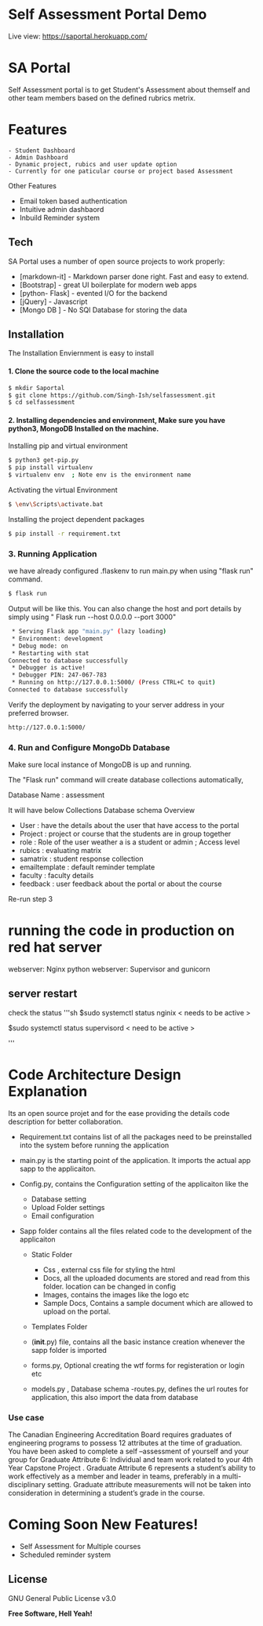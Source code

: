# Self Assessment Portal Demo 

Live view: https://saportal.herokuapp.com/



# SA Portal 

Self Assessment portal is to get Student's Assessment about themself and other team members based on the defined rubrics metrix. 


# Features 
    - Student Dashboard 
    - Admin Dashboard
    - Dynamic project, rubics and user update option 
    - Currently for one paticular course or project based Assessment
    
Other Features 
- Email token based authentication 
- Intuitive admin dashbaord 
- Inbuild Reminder system 

## Tech

SA Portal  uses a number of open source projects to work properly:


* [markdown-it] - Markdown parser done right. Fast and easy to extend.
* [Bootstrap] - great UI boilerplate for modern web apps
* [python- Flask] - evented I/O for the backend
* [jQuery] - Javascript
* [Mongo DB ] - No SQl Database for storing the data 


## Installation
The Installation Enviernment is easy to install 

#### 1. Clone the source code to the local machine 

```sh
$ mkdir Saportal 
$ git clone https://github.com/Singh-Ish/selfassessment.git
$ cd selfassessment
```
#### 2. Installing dependencies and environment, Make sure you have python3, MongoDB Installed on the machine. 

Installing pip and virtual environment 
```sh
$ python3 get-pip.py
$ pip install virtualenv
$ virtualenv env  ; Note env is the environment name 
```

Activating the virtual Environment

```sh
$ \env\Scripts\activate.bat
```

Installing the project dependent packages 

```sh
$ pip install -r requirement.txt
```
### 3. Running Application  
we have already configured .flaskenv to run main.py when using "flask run" command.

```sh
$ flask run
```
Output will be like this. You can also change the host and port details by simply using " Flask run --host 0.0.0.0 --port 3000" 
```sh
 * Serving Flask app "main.py" (lazy loading)
 * Environment: development
 * Debug mode: on
 * Restarting with stat
Connected to database successfully
 * Debugger is active!
 * Debugger PIN: 247-067-783
 * Running on http://127.0.0.1:5000/ (Press CTRL+C to quit)
Connected to database successfully
```

Verify the deployment by navigating to your server address in your preferred browser.
```sh
http://127.0.0.1:5000/ 
```

### 4. Run and Configure MongoDb Database

Make sure local instance of MongoDB is up and running.

The "Flask run" command will create database collections automatically, 

Database Name : assessment

It will have below Collections Database schema Overview 

- User : have the details about the user that have access to the portal
- Project : project or course that the students are in group together 
- role : Role of the user weather a is a student or admin ; Access level
- rubics : evaluating matrix 
- samatrix : student response collection
- emailtemplate : default reminder template
- faculty : faculty details 
- feedback : user feedback about the portal or about the course 

Re-run step 3 




# running the code in production on red hat server 
webserver: Nginx 
python webserver: Supervisor and gunicorn 

## server restart 

check the status 
'''sh 
$sudo systemctl status nginix
< needs to be active > 

$sudo systemctl status supervisord 
< need to be active > 

'''



# Code Architecture Design Explanation  
Its an open source projet and for the ease providing the details code description for better collaboration.

- Requirement.txt contains list of all the packages need to be preinstalled into the system before running the application 

- main.py is the starting point of the application. It imports the actual app sapp to the applicaiton.

- Config.py, contains the Configuration setting of the applicaiton like the 
    - Database setting 
    - Upload Folder settings 
    - Email configuration 


- Sapp folder contains all the files related code to the development of the applicaiton 
    - Static Folder
         - Css , external css file for styling the html  
        - Docs, all the uploaded documents are stored and read from this folder. location can be changed in config 
        - Images, contains the images like the logo etc
        - Sample Docs, Contains a sample document which are allowed to upload on the portal. 
    
    - Templates Folder 
    - (__init__.py) file, contains all the basic instance creation whenever the sapp folder is imported 
    - forms.py, Optional creating the wtf forms for registeration or login etc 
    - models.py , Database schema 
    -routes.py, defines the url routes for application, this also import the data from database 

### Use case 
The Canadian Engineering Accreditation Board requires graduates of engineering programs to possess 12 attributes at the time of graduation. You have been asked to complete a self –assessment of yourself and your group for Graduate Attribute 6: Individual and team work related to your 4th Year Capstone Project . Graduate Attribute 6 represents a student’s ability to work effectively as a member and leader in teams, preferably in a multi-disciplinary setting. Graduate attribute measurements will not be taken into consideration in determining a student’s grade in the course.


# Coming Soon New Features!
- Self Assessment for Multiple courses
- Scheduled reminder system 





License
----

GNU General Public License v3.0


**Free Software, Hell Yeah!**


   [git-repo-url]: <https://github.com/Singh-Ish/selfassessment.git>



 
